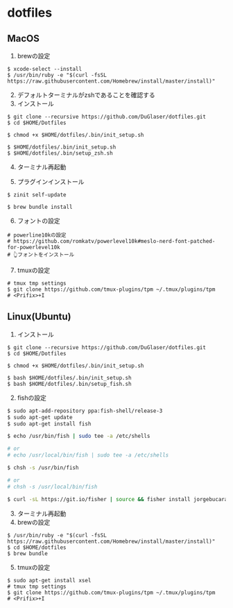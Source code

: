 # dotfiles

## MacOS

1. brewの設定
```
$ xcode-select --install
$ /usr/bin/ruby -e "$(curl -fsSL https://raw.githubusercontent.com/Homebrew/install/master/install)"
```
2. デフォルトターミナルがzshであることを確認する 
3. インストール
```
$ git clone --recursive https://github.com/DuGlaser/dotfiles.git
$ cd $HOME/Dotfiles

$ chmod +x $HOME/dotfiles/.bin/init_setup.sh

$ $HOME/dotfiles/.bin/init_setup.sh
$ $HOME/dotfiles/.bin/setup_zsh.sh
```
4. ターミナル再起動

5. プラグインインストール
```
$ zinit self-update

$ brew bundle install
```

6. フォントの設定
```
# powerline10kの設定
# https://github.com/romkatv/powerlevel10k#meslo-nerd-font-patched-for-powerlevel10k
# 👆フォントをインストール
```

7. tmuxの設定
```
# tmux tmp settings
$ git clone https://github.com/tmux-plugins/tpm ~/.tmux/plugins/tpm
# <Prifix>+I 
```

## Linux(Ubuntu)

1. インストール
```
$ git clone --recursive https://github.com/DuGlaser/dotfiles.git
$ cd $HOME/Dotfiles

$ chmod +x $HOME/dotfiles/.bin/init_setup.sh

$ bash $HOME/dotfiles/.bin/init_setup.sh
$ bash $HOME/dotfiles/.bin/setup_fish.sh
```

2. fishの設定
```zsh
$ sudo apt-add-repository ppa:fish-shell/release-3
$ sudo apt-get update
$ sudo apt-get install fish

$ echo /usr/bin/fish | sudo tee -a /etc/shells

# or
# echo /usr/local/bin/fish | sudo tee -a /etc/shells

$ chsh -s /usr/bin/fish

# or
# chsh -s /usr/local/bin/fish

$ curl -sL https://git.io/fisher | source && fisher install jorgebucaran/fisher
```

3. ターミナル再起動
4. brewの設定
```
$ /usr/bin/ruby -e "$(curl -fsSL https://raw.githubusercontent.com/Homebrew/install/master/install)"
$ cd $HOME/dotfiles
$ brew bundle
```

5. tmuxの設定
```
$ sudo apt-get install xsel
# tmux tmp settings
$ git clone https://github.com/tmux-plugins/tpm ~/.tmux/plugins/tpm
# <Prifix>+I 
```
